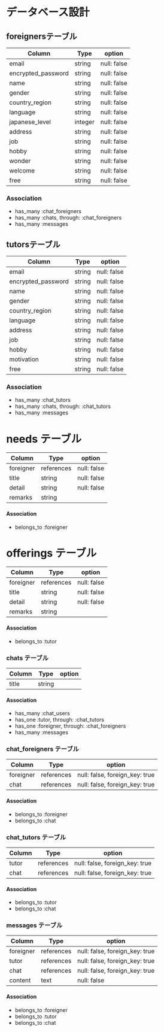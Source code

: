 # データベース設計

## foreignersテーブル

| Column             | Type     | option       |
|--------------------|----------|--------------|
| email              | string   | null: false  |
| encrypted_password | string   | null: false  |
| name               | string   | null: false  |
| gender             | string   | null: false  |
| country_region     | string   | null: false  |
| language           | string   | null: false  |
| japanese_level     | integer  | null: false  |
| address            | string   | null: false  |
| job                | string   | null: false  |
| hobby              | string   | null: false  |
| wonder             | string   | null: false  |
| welcome            | string   | null: false  |
| free               | string   | null: false  |
### Association
- has_many :chat_foreigners
- has_many :chats, through: :chat_foreigners
- has_many :messages

## tutorsテーブル

| Column             | Type     | option       |
|--------------------|----------|--------------|
| email              | string   | null: false  |
| encrypted_password | string   | null: false  |
| name               | string   | null: false  |
| gender             | string   | null: false  |
| country_region     | string   | null: false
| language           | string   | null: false  |
| address            | string   | null: false  |
| job                | string   | null: false  |
| hobby              | string   | null: false  |
| motivation         | string   | null: false  |
| free               | string   | null: false  |
### Association
- has_many :chat_tutors
- has_many :chats, through: :chat_tutors
- has_many :messages

# needs テーブル

| Column             | Type       | option       |
|--------------------|------------|--------------|
| foreigner          | references | null: false  |
| title              | string     | null: false  |
| detail             | string     | null: false  |
| remarks            | string     |              |
#### Association
- belongs_to :foreigner

# offerings テーブル

| Column             | Type       | option       |
|--------------------|------------|--------------|
| foreigner          | references | null: false  |
| title              | string     | null: false  |
| detail             | string     | null: false  |
| remarks            | string     |              |
#### Association
- belongs_to :tutor


### chats テーブル
| Column             | Type            | option           |
| ------------------ | --------------- | ---------------- |
| title              | string          |                  |
#### Association
- has_many :chat_users
- has_one :tutor, through: :chat_tutors
- has_one :foreigner, through: :chat_foreigners
- has_many :messages

### chat_foreigners テーブル
| Column             | Type            | option                         |
| ------------------ | --------------- | ------------------------------ |
| foreigner          | references      | null: false, foreign_key: true |
| chat               | references      | null: false, foreign_key: true |
#### Association
- belongs_to :foreigner
- belongs_to :chat

### chat_tutors テーブル
| Column             | Type            | option                         |
| ------------------ | --------------- | ------------------------------ |
| tutor              | references      | null: false, foreign_key: true |
| chat               | references      | null: false, foreign_key: true |
#### Association
- belongs_to :tutor
- belongs_to :chat

### messages テーブル
| Column             | Type            | option                         |
| ------------------ | --------------- | ------------------------------ |
| foreigner          | references      | null: false, foreign_key: true |
| tutor              | references      | null: false, foreign_key: true |
| chat               | references      | null: false, foreign_key: true |
| content            | text            | null: false                    |
#### Association
- belongs_to :foreigner
- belongs_to :tutor
- belongs_to :chat